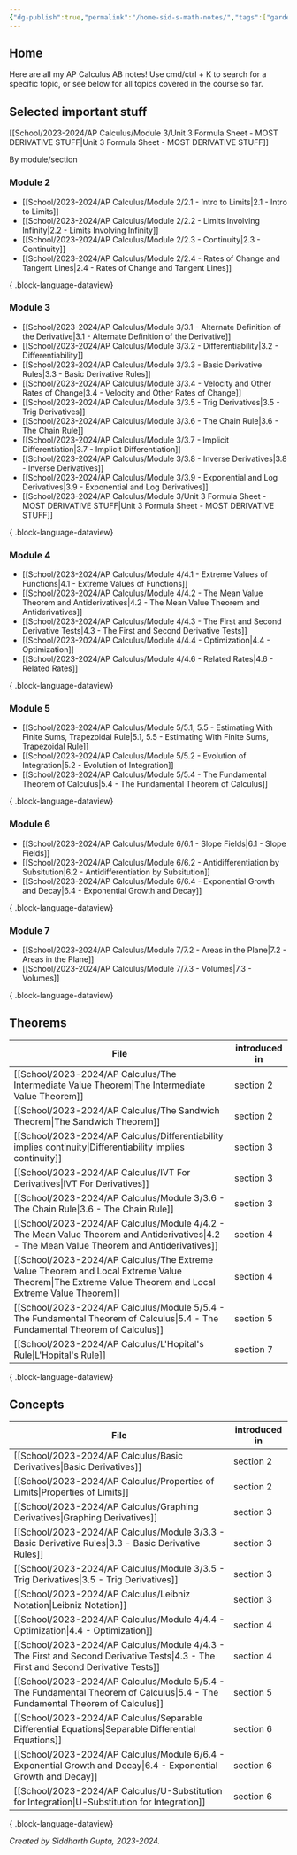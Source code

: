 ```yaml
---
{"dg-publish":true,"permalink":"/home-sid-s-math-notes/","tags":["gardenEntry"]}
---
```


## **Home**
Here are all my AP Calculus AB notes! Use cmd/ctrl + K to search for a specific topic, or see below for all topics covered in the course so far.

## Selected important stuff
[[School/2023-2024/AP Calculus/Module 3/Unit 3 Formula Sheet - MOST DERIVATIVE STUFF\|Unit 3 Formula Sheet - MOST DERIVATIVE STUFF]]

By module/section
### Module 2
- [[School/2023-2024/AP Calculus/Module 2/2.1 - Intro to Limits\|2.1 - Intro to Limits]]
- [[School/2023-2024/AP Calculus/Module 2/2.2 - Limits Involving Infinity\|2.2 - Limits Involving Infinity]]
- [[School/2023-2024/AP Calculus/Module 2/2.3 - Continuity\|2.3 - Continuity]]
- [[School/2023-2024/AP Calculus/Module 2/2.4 - Rates of Change and Tangent Lines\|2.4 - Rates of Change and Tangent Lines]]

{ .block-language-dataview}
### Module 3
- [[School/2023-2024/AP Calculus/Module 3/3.1 - Alternate Definition of the Derivative\|3.1 - Alternate Definition of the Derivative]]
- [[School/2023-2024/AP Calculus/Module 3/3.2 - Differentiability\|3.2 - Differentiability]]
- [[School/2023-2024/AP Calculus/Module 3/3.3 - Basic Derivative Rules\|3.3 - Basic Derivative Rules]]
- [[School/2023-2024/AP Calculus/Module 3/3.4 - Velocity and Other Rates of Change\|3.4 - Velocity and Other Rates of Change]]
- [[School/2023-2024/AP Calculus/Module 3/3.5 - Trig Derivatives\|3.5 - Trig Derivatives]]
- [[School/2023-2024/AP Calculus/Module 3/3.6 - The Chain Rule\|3.6 - The Chain Rule]]
- [[School/2023-2024/AP Calculus/Module 3/3.7 - Implicit Differentiation\|3.7 - Implicit Differentiation]]
- [[School/2023-2024/AP Calculus/Module 3/3.8 - Inverse Derivatives\|3.8 - Inverse Derivatives]]
- [[School/2023-2024/AP Calculus/Module 3/3.9 - Exponential and Log Derivatives\|3.9 - Exponential and Log Derivatives]]
- [[School/2023-2024/AP Calculus/Module 3/Unit 3 Formula Sheet - MOST DERIVATIVE STUFF\|Unit 3 Formula Sheet - MOST DERIVATIVE STUFF]]

{ .block-language-dataview}
### Module 4
- [[School/2023-2024/AP Calculus/Module 4/4.1 - Extreme Values of Functions\|4.1 - Extreme Values of Functions]]
- [[School/2023-2024/AP Calculus/Module 4/4.2 - The Mean Value Theorem and Antiderivatives\|4.2 - The Mean Value Theorem and Antiderivatives]]
- [[School/2023-2024/AP Calculus/Module 4/4.3 - The First and Second Derivative Tests\|4.3 - The First and Second Derivative Tests]]
- [[School/2023-2024/AP Calculus/Module 4/4.4 - Optimization\|4.4 - Optimization]]
- [[School/2023-2024/AP Calculus/Module 4/4.6 - Related Rates\|4.6 - Related Rates]]

{ .block-language-dataview}
### Module 5
- [[School/2023-2024/AP Calculus/Module 5/5.1, 5.5 - Estimating With Finite Sums, Trapezoidal Rule\|5.1, 5.5 - Estimating With Finite Sums, Trapezoidal Rule]]
- [[School/2023-2024/AP Calculus/Module 5/5.2 - Evolution of Integration\|5.2 - Evolution of Integration]]
- [[School/2023-2024/AP Calculus/Module 5/5.4 - The Fundamental Theorem of Calculus\|5.4 - The Fundamental Theorem of Calculus]]

{ .block-language-dataview}
### Module 6
- [[School/2023-2024/AP Calculus/Module 6/6.1 - Slope Fields\|6.1 - Slope Fields]]
- [[School/2023-2024/AP Calculus/Module 6/6.2 - Antidifferentiation by Subsitution\|6.2 - Antidifferentiation by Subsitution]]
- [[School/2023-2024/AP Calculus/Module 6/6.4 - Exponential Growth and Decay\|6.4 - Exponential Growth and Decay]]

{ .block-language-dataview}
### Module 7
- [[School/2023-2024/AP Calculus/Module 7/7.2 - Areas in the Plane\|7.2 - Areas in the Plane]]
- [[School/2023-2024/AP Calculus/Module 7/7.3 - Volumes\|7.3 - Volumes]]

{ .block-language-dataview}
## Theorems
| File                                                                                                                                                     | introduced in |
| -------------------------------------------------------------------------------------------------------------------------------------------------------- | ------------- |
| [[School/2023-2024/AP Calculus/The Intermediate Value Theorem\|The Intermediate Value Theorem]]                                                       | section 2     |
| [[School/2023-2024/AP Calculus/The Sandwich Theorem\|The Sandwich Theorem]]                                                                           | section 2     |
| [[School/2023-2024/AP Calculus/Differentiability implies continuity\|Differentiability implies continuity]]                                           | section 3     |
| [[School/2023-2024/AP Calculus/IVT For Derivatives\|IVT For Derivatives]]                                                                             | section 3     |
| [[School/2023-2024/AP Calculus/Module 3/3.6 - The Chain Rule\|3.6 - The Chain Rule]]                                                                  | section 3     |
| [[School/2023-2024/AP Calculus/Module 4/4.2 - The Mean Value Theorem and Antiderivatives\|4.2 - The Mean Value Theorem and Antiderivatives]]          | section 4     |
| [[School/2023-2024/AP Calculus/The Extreme Value Theorem and Local Extreme Value Theorem\|The Extreme Value Theorem and Local Extreme Value Theorem]] | section 4     |
| [[School/2023-2024/AP Calculus/Module 5/5.4 - The Fundamental Theorem of Calculus\|5.4 - The Fundamental Theorem of Calculus]]                        | section 5     |
| [[School/2023-2024/AP Calculus/L'Hopital's Rule\|L'Hopital's Rule]]                                                                                   | section 7     |

{ .block-language-dataview}
## Concepts
| File                                                                                                                                  | introduced in |
| ------------------------------------------------------------------------------------------------------------------------------------- | ------------- |
| [[School/2023-2024/AP Calculus/Basic Derivatives\|Basic Derivatives]]                                                              | section 2     |
| [[School/2023-2024/AP Calculus/Properties of Limits\|Properties of Limits]]                                                        | section 2     |
| [[School/2023-2024/AP Calculus/Graphing Derivatives\|Graphing Derivatives]]                                                        | section 3     |
| [[School/2023-2024/AP Calculus/Module 3/3.3 - Basic Derivative Rules\|3.3 - Basic Derivative Rules]]                               | section 3     |
| [[School/2023-2024/AP Calculus/Module 3/3.5 - Trig Derivatives\|3.5 - Trig Derivatives]]                                           | section 3     |
| [[School/2023-2024/AP Calculus/Leibniz Notation\|Leibniz Notation]]                                                                | section 3     |
| [[School/2023-2024/AP Calculus/Module 4/4.4 - Optimization\|4.4 - Optimization]]                                                   | section 4     |
| [[School/2023-2024/AP Calculus/Module 4/4.3 - The First and Second Derivative Tests\|4.3 - The First and Second Derivative Tests]] | section 4     |
| [[School/2023-2024/AP Calculus/Module 5/5.4 - The Fundamental Theorem of Calculus\|5.4 - The Fundamental Theorem of Calculus]]     | section 5     |
| [[School/2023-2024/AP Calculus/Separable Differential Equations\|Separable Differential Equations]]                                | section 6     |
| [[School/2023-2024/AP Calculus/Module 6/6.4 - Exponential Growth and Decay\|6.4 - Exponential Growth and Decay]]                   | section 6     |
| [[School/2023-2024/AP Calculus/U-Substitution for Integration\|U-Substitution for Integration]]                                    | section 6     |

{ .block-language-dataview}

_Created by Siddharth Gupta, 2023-2024._